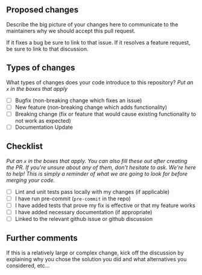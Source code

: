 ## Proposed changes

Describe the big picture of your changes here to communicate to the maintainers why we should accept this pull request.

If it fixes a bug be sure to link to that issue.
If it resolves a feature request, be sure to link to that discussion.

## Types of changes

What types of changes does your code introduce to this repository?
_Put an `x` in the boxes that apply_

- [ ] Bugfix (non-breaking change which fixes an issue)
- [ ] New feature (non-breaking change which adds functionality)
- [ ] Breaking change (fix or feature that would cause existing functionality to not work as expected)
- [ ] Documentation Update

## Checklist

_Put an `x` in the boxes that apply. You can also fill these out after creating the PR. If you're unsure about any of them, don't hesitate to ask. We're here to help! This is simply a reminder of what we are going to look for before merging your code._

- [ ] Lint and unit tests pass locally with my changes (if applicable)
- [ ] I have run pre-commit (`pre-commit` in the repo)
- [ ] I have added tests that prove my fix is effective or that my feature works
- [ ] I have added necessary documentation (if appropriate)
- [ ] Linked to the relevant github issue or github discussion

## Further comments

If this is a relatively large or complex change, kick off the discussion by explaining why you chose the solution you did and what alternatives you considered, etc...